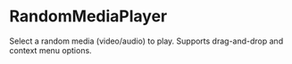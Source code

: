 # RandomMediaPlayer
Select a random media (video/audio) to play. Supports drag-and-drop and context menu options.
